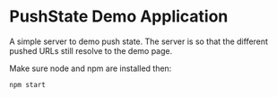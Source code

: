 # PushState Demo Application

A simple server to demo push state. The server is so that the different pushed URLs still resolve to the demo page.

Make sure node and npm are installed then:

    npm start
